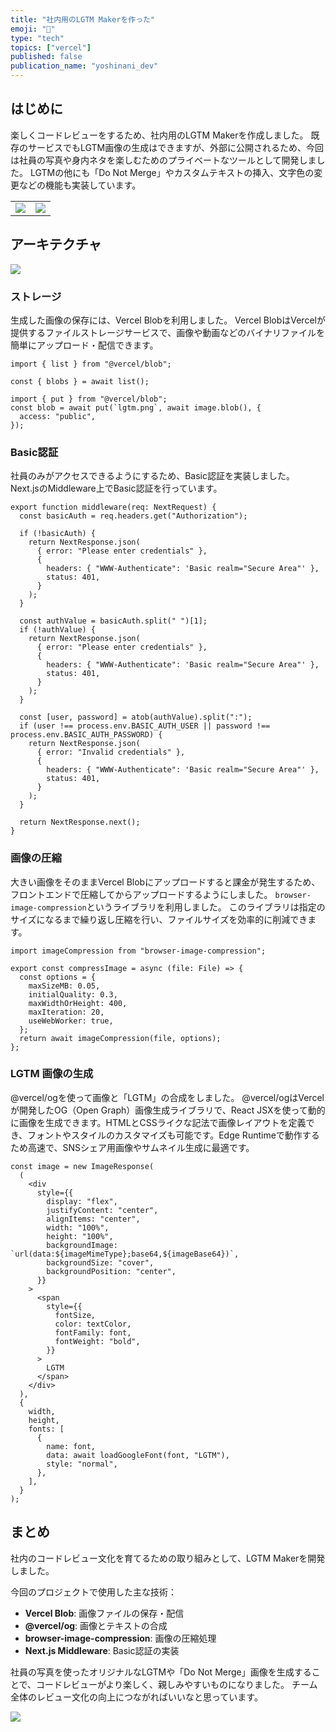 ```yaml
---
title: "社内用のLGTM Makerを作った"
emoji: "🤖"
type: "tech"
topics: ["vercel"]
published: false
publication_name: "yoshinani_dev"
---
```


## はじめに

楽しくコードレビューをするため、社内用のLGTM Makerを作成しました。
既存のサービスでもLGTM画像の生成はできますが、外部に公開されるため、今回は社員の写真や身内ネタを楽しむためのプライベートなツールとして開発しました。
LGTMの他にも「Do Not Merge」やカスタムテキストの挿入、文字色の変更などの機能も実装しています。

| | |
| -- | -- |
| ![](https://storage.googleapis.com/zenn-user-upload/04c4571792b5-20250928.png) | ![](https://storage.googleapis.com/zenn-user-upload/644b7e7f5b23-20250928.png) |



## アーキテクチャ

![](https://storage.googleapis.com/zenn-user-upload/3ed3db2033c0-20250924.png)

### ストレージ

生成した画像の保存には、Vercel Blobを利用しました。
Vercel BlobはVercelが提供するファイルストレージサービスで、画像や動画などのバイナリファイルを簡単にアップロード・配信できます。

```tsx:取得
import { list } from "@vercel/blob";

const { blobs } = await list();
```

```tsx:アップロード
import { put } from "@vercel/blob";
const blob = await put(`lgtm.png`, await image.blob(), {
  access: "public",
});
```

### Basic認証

社員のみがアクセスできるようにするため、Basic認証を実装しました。
Next.jsのMiddleware上でBasic認証を行っています。

```tsx:Basic 認証のサンプルコード
export function middleware(req: NextRequest) {
  const basicAuth = req.headers.get("Authorization");
  
  if (!basicAuth) {
    return NextResponse.json(
      { error: "Please enter credentials" },
      {
        headers: { "WWW-Authenticate": 'Basic realm="Secure Area"' },
        status: 401,
      }
    );
  }

  const authValue = basicAuth.split(" ")[1];
  if (!authValue) {
    return NextResponse.json(
      { error: "Please enter credentials" },
      {
        headers: { "WWW-Authenticate": 'Basic realm="Secure Area"' },
        status: 401,
      }
    );
  }

  const [user, password] = atob(authValue).split(":");
  if (user !== process.env.BASIC_AUTH_USER || password !== process.env.BASIC_AUTH_PASSWORD) {
    return NextResponse.json(
      { error: "Invalid credentials" },
      {
        headers: { "WWW-Authenticate": 'Basic realm="Secure Area"' },
        status: 401,
      }
    );
  }

  return NextResponse.next();
}
```

### 画像の圧縮

大きい画像をそのままVercel Blobにアップロードすると課金が発生するため、フロントエンドで圧縮してからアップロードするようにしました。
`browser-image-compression`というライブラリを利用しました。
このライブラリは指定のサイズになるまで繰り返し圧縮を行い、ファイルサイズを効率的に削減できます。

```tsx:画像圧縮のサンプルコード
import imageCompression from "browser-image-compression";

export const compressImage = async (file: File) => {
  const options = {
    maxSizeMB: 0.05,
    initialQuality: 0.3,
    maxWidthOrHeight: 400,
    maxIteration: 20,
    useWebWorker: true,
  };
  return await imageCompression(file, options);
};
```

### LGTM 画像の生成

@vercel/ogを使って画像と「LGTM」の合成をしました。
@vercel/ogはVercelが開発したOG（Open Graph）画像生成ライブラリで、React JSXを使って動的に画像を生成できます。HTMLとCSSライクな記法で画像レイアウトを定義でき、フォントやスタイルのカスタマイズも可能です。Edge Runtimeで動作するため高速で、SNSシェア用画像やサムネイル生成に最適です。

```tsx:@vercel/ogのサンプルコード
const image = new ImageResponse(
  (
    <div
      style={{
        display: "flex",
        justifyContent: "center",
        alignItems: "center",
        width: "100%",
        height: "100%",
        backgroundImage: `url(data:${imageMimeType};base64,${imageBase64})`,
        backgroundSize: "cover",
        backgroundPosition: "center",
      }}
    >
      <span
        style={{
          fontSize,
          color: textColor,
          fontFamily: font,
          fontWeight: "bold",
        }}
      >
        LGTM
      </span>
    </div>
  ),
  {
    width,
    height,
    fonts: [
      {
        name: font,
        data: await loadGoogleFont(font, "LGTM"),
        style: "normal",
      },
    ],
  }
);
```

## まとめ

社内のコードレビュー文化を育てるための取り組みとして、LGTM Makerを開発しました。

今回のプロジェクトで使用した主な技術：

- **Vercel Blob**: 画像ファイルの保存・配信
- **@vercel/og**: 画像とテキストの合成
- **browser-image-compression**: 画像の圧縮処理
- **Next.js Middleware**: Basic認証の実装

社員の写真を使ったオリジナルなLGTMや「Do Not Merge」画像を生成することで、コードレビューがより楽しく、親しみやすいものになりました。
チーム全体のレビュー文化の向上につながればいいなと思っています。

![](https://storage.googleapis.com/zenn-user-upload/c71709ee8cac-20250928.png)